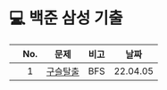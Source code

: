 # 💻  백준 삼성 기출

||No.|문제|비고|날짜|
|:---:|:---:|:---:|:---:|:---:|
||1|<a href="https://github.com/ryusuz/algorithm/tree/master/bj-samsung/구슬탈출2">구슬탈출</a>|BFS|22.04.05|

